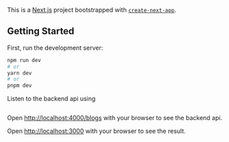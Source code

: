 This is a [Next.js](https://nextjs.org/) project bootstrapped with [`create-next-app`](https://github.com/vercel/next.js/tree/canary/packages/create-next-app).

## Getting Started

First, run the development server:

```bash
npm run dev
# or
yarn dev
# or
pnpm dev
```

Listen to the backend api using
```json-server --watch --port 4000 ./_data/db.json 
```
Open [http://localhost:4000/blogs](http://localhost:4000/blogs) with your browser to see the backend api.

Open [http://localhost:3000](http://localhost:3000) with your browser to see the result.

